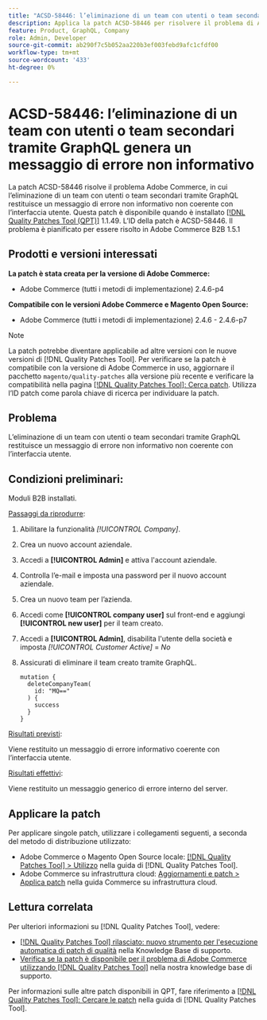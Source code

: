 ```yaml
---
title: "ACSD-58446: l’eliminazione di un team con utenti o team secondari tramite GraphQL genera un messaggio di errore non informativo"
description: Applica la patch ACSD-58446 per risolvere il problema di Adobe Commerce, in cui l’eliminazione di un team con utenti o team secondari tramite GraphQL restituisce un messaggio di errore non informativo non coerente con l’interfaccia utente.
feature: Product, GraphQL, Company
role: Admin, Developer
source-git-commit: ab290f7c5b052aa220b3ef003febd9afc1cfdf00
workflow-type: tm+mt
source-wordcount: '433'
ht-degree: 0%

---
```


# ACSD-58446: l’eliminazione di un team con utenti o team secondari tramite GraphQL genera un messaggio di errore non informativo

La patch ACSD-58446 risolve il problema Adobe Commerce, in cui l’eliminazione di un team con utenti o team secondari tramite GraphQL restituisce un messaggio di errore non informativo non coerente con l’interfaccia utente. Questa patch è disponibile quando è installato [[!DNL Quality Patches Tool (QPT)]](/help/announcements/adobe-commerce-announcements/magento-quality-patches-released-new-tool-to-self-serve-quality-patches.md) 1.1.49. L’ID della patch è ACSD-58446. Il problema è pianificato per essere risolto in Adobe Commerce B2B 1.5.1

## Prodotti e versioni interessati

**La patch è stata creata per la versione di Adobe Commerce:**

* Adobe Commerce (tutti i metodi di implementazione) 2.4.6-p4

**Compatibile con le versioni Adobe Commerce e Magento Open Source:**

* Adobe Commerce (tutti i metodi di implementazione) 2.4.6 - 2.4.6-p7

>[!NOTE]
>
>La patch potrebbe diventare applicabile ad altre versioni con le nuove versioni di [!DNL Quality Patches Tool]. Per verificare se la patch è compatibile con la versione di Adobe Commerce in uso, aggiornare il pacchetto `magento/quality-patches` alla versione più recente e verificare la compatibilità nella pagina [[!DNL Quality Patches Tool]: Cerca patch](https://experienceleague.adobe.com/tools/commerce-quality-patches/index.html). Utilizza l’ID patch come parola chiave di ricerca per individuare la patch.

## Problema

L’eliminazione di un team con utenti o team secondari tramite GraphQL restituisce un messaggio di errore non informativo non coerente con l’interfaccia utente.

## Condizioni preliminari:

Moduli B2B installati.

<u>Passaggi da riprodurre</u>:

1. Abilitare la funzionalità *[!UICONTROL Company]*.
1. Crea un nuovo account aziendale.
1. Accedi a **[!UICONTROL Admin]** e attiva l&#39;account aziendale.
1. Controlla l’e-mail e imposta una password per il nuovo account aziendale.
1. Crea un nuovo team per l’azienda.
1. Accedi come **[!UICONTROL company user]** sul front-end e aggiungi **[!UICONTROL new user]** per il team creato.
1. Accedi a **[!UICONTROL Admin]**, disabilita l&#39;utente della società e imposta *[!UICONTROL Customer Active]* = *No*
1. Assicurati di eliminare il team creato tramite GraphQL.

   ```
   mutation {
     deleteCompanyTeam(
       id: "MQ=="
     ) {
       success
     }
   }
   ```

<u>Risultati previsti</u>:

Viene restituito un messaggio di errore informativo coerente con l’interfaccia utente.

<u>Risultati effettivi</u>:

Viene restituito un messaggio generico di errore interno del server.

## Applicare la patch

Per applicare singole patch, utilizzare i collegamenti seguenti, a seconda del metodo di distribuzione utilizzato:

* Adobe Commerce o Magento Open Source locale: [[!DNL Quality Patches Tool] > Utilizzo](https://experienceleague.adobe.com/docs/commerce-operations/tools/quality-patches-tool/usage.html) nella guida di [!DNL Quality Patches Tool].
* Adobe Commerce su infrastruttura cloud: [Aggiornamenti e patch > Applica patch](https://experienceleague.adobe.com/docs/commerce-cloud-service/user-guide/develop/upgrade/apply-patches.html) nella guida Commerce su infrastruttura cloud.

## Lettura correlata

Per ulteriori informazioni su [!DNL Quality Patches Tool], vedere:

* [[!DNL Quality Patches Tool] rilasciato: nuovo strumento per l&#39;esecuzione automatica di patch di qualità](/help/announcements/adobe-commerce-announcements/magento-quality-patches-released-new-tool-to-self-serve-quality-patches.md) nella Knowledge Base di supporto.
* [Verifica se la patch è disponibile per il problema di Adobe Commerce utilizzando  [!DNL Quality Patches Tool]](/help/support-tools/patches-available-in-qpt-tool/check-patch-for-magento-issue-with-magento-quality-patches.md) nella nostra knowledge base di supporto.

Per informazioni sulle altre patch disponibili in QPT, fare riferimento a [[!DNL Quality Patches Tool]: Cercare le patch](https://experienceleague.adobe.com/tools/commerce-quality-patches/index.html) nella guida di [!DNL Quality Patches Tool].
